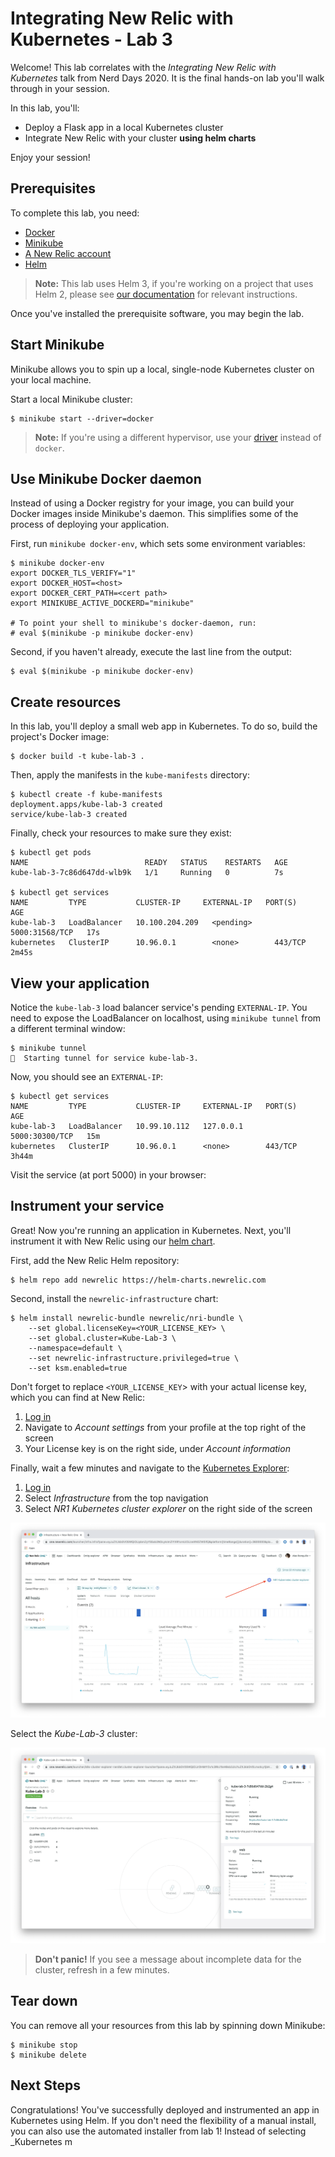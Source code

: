 # Integrating New Relic with Kubernetes - Lab 3

Welcome! This lab correlates with the _Integrating New Relic with Kubernetes_ talk from Nerd Days 2020. It is the final hands-on lab you'll walk through in your session.

In this lab, you'll:

- Deploy a Flask app in a local Kubernetes cluster
- Integrate New Relic with your cluster **using helm charts**

Enjoy your session!

## Prerequisites

To complete this lab, you need:

- [Docker](https://docs.docker.com/get-docker/)
- [Minikube](https://kubernetes.io/docs/tasks/tools/install-minikube/)
- [A New Relic account](https://newrelic.com/signup)
- [Helm](https://github.com/helm/helm#install)

> **Note:** This lab uses Helm 3, if you're working on a project that uses Helm 2, please see [our documentation](https://docs.newrelic.com/docs/integrations/kubernetes-integration/installation/install-kubernetes-integration-using-helm) for relevant instructions.

Once you've installed the prerequisite software, you may begin the lab.

## Start Minikube

Minikube allows you to spin up a local, single-node Kubernetes cluster on your local machine.

Start a local Minikube cluster:

```console
$ minikube start --driver=docker
```

> **Note:** If you're using a different hypervisor, use your [driver](https://kubernetes.io/docs/setup/learning-environment/minikube/#specifying-the-vm-driver) instead of `docker`.

## Use Minikube Docker daemon

Instead of using a Docker registry for your image, you can build your Docker images inside Minikube's daemon. This simplifies some of the process of deploying your application.

First, run `minikube docker-env`, which sets some environment variables:

```console
$ minikube docker-env
export DOCKER_TLS_VERIFY="1"
export DOCKER_HOST=<host>
export DOCKER_CERT_PATH=<cert path>
export MINIKUBE_ACTIVE_DOCKERD="minikube"

# To point your shell to minikube's docker-daemon, run:
# eval $(minikube -p minikube docker-env)
```

Second, if you haven't already, execute the last line from the output:

```console
$ eval $(minikube -p minikube docker-env)
```

## Create resources

In this lab, you'll deploy a small web app in Kubernetes. To do so, build the project's Docker image:

```console
$ docker build -t kube-lab-3 .
```

Then, apply the manifests in the `kube-manifests` directory:

```console
$ kubectl create -f kube-manifests
deployment.apps/kube-lab-3 created
service/kube-lab-3 created
```

Finally, check your resources to make sure they exist:

```console
$ kubectl get pods
NAME                          READY   STATUS    RESTARTS   AGE
kube-lab-3-7c86d647dd-wlb9k   1/1     Running   0          7s

$ kubectl get services
NAME         TYPE           CLUSTER-IP     EXTERNAL-IP   PORT(S)          AGE
kube-lab-3   LoadBalancer   10.100.204.209   <pending>     5000:31568/TCP   17s
kubernetes   ClusterIP      10.96.0.1        <none>        443/TCP          2m45s
```

## View your application

Notice the `kube-lab-3` load balancer service's pending `EXTERNAL-IP`. You need to expose the LoadBalancer on localhost, using `minikube tunnel` from a different terminal window:

```console
$ minikube tunnel
🏃  Starting tunnel for service kube-lab-3.
```

Now, you should see an `EXTERNAL-IP`:

```console
$ kubectl get services
NAME         TYPE           CLUSTER-IP     EXTERNAL-IP   PORT(S)          AGE
kube-lab-3   LoadBalancer   10.99.10.112   127.0.0.1     5000:30300/TCP   15m
kubernetes   ClusterIP      10.96.0.1      <none>        443/TCP          3h44m
```

Visit the service (at port 5000) in your browser:

## Instrument your service

Great! Now you're running an application in Kubernetes. Next, you'll instrument it with New Relic using our [helm chart](https://docs.newrelic.com/docs/integrations/kubernetes-integration/installation/install-kubernetes-integration-using-helm).

First, add the New Relic Helm repository:

```console
$ helm repo add newrelic https://helm-charts.newrelic.com
```

Second, install the `newrelic-infrastructure` chart:

```console
$ helm install newrelic-bundle newrelic/nri-bundle \
    --set global.licenseKey=<YOUR_LICENSE_KEY> \
    --set global.cluster=Kube-Lab-3 \
    --namespace=default \
    --set newrelic-infrastructure.privileged=true \
    --set ksm.enabled=true
```

Don't forget to replace `<YOUR_LICENSE_KEY`> with your actual license key, which you can find at New Relic:

1. [Log in](https://one.newrelic.com/)
2. Navigate to _Account settings_ from your profile at the top right of the screen
3. Your License key is on the right side, under _Account information_

Finally, wait a few minutes and navigate to the [Kubernetes Explorer](https://docs.newrelic.com/docs/integrations/kubernetes-integration/understand-use-data/kubernetes-cluster-explorer):

1. [Log in](https://one.newrelic.com/)
2. Select _Infrastructure_ from the top navigation
3. Select _NR1 Kubernetes cluster explorer_ on the right side of the screen

![Navigate to the Cluster Explorer](static/cluster_explorer_link.png)

Select the _Kube-Lab-3_ cluster:

![Explore Kubernetes](static/cluster_explorer.png)

> **Don't panic!** If you see a message about incomplete data for the cluster, refresh in a few minutes.

## Tear down

You can remove all your resources from this lab by spinning down Minikube:

```console
$ minikube stop
$ minikube delete
```

## Next Steps

Congratulations! You've successfully deployed and instrumented an app in Kubernetes using Helm. If you don't need the flexibility of a manual install, you can also use the automated installer from lab 1! Instead of selecting _Kubernetes m